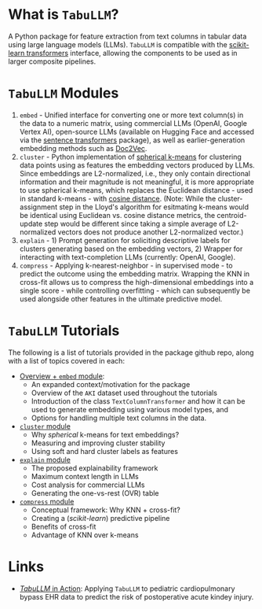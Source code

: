 # What is `TabuLLM`?
A Python package for feature extraction from text columns in tabular data using large language models (LLMs). `TabuLLM` is compatible with the [scikit-learn transformers](https://scikit-learn.org/stable/data_transforms.html) interface, allowing the components to be used as in larger composite pipelines.

# `TabuLLM` Modules
1. `embed` - Unified interface for converting one or more text column(s) in the data to a numeric matrix, using commercial LLMs (OpenAI, Google Vertex AI), open-source LLMs (available on Hugging Face and accessed via the [sentence transformers](https://sbert.net/) package), as well as earlier-generation embedding methods such as [Doc2Vec](https://radimrehurek.com/gensim/models/doc2vec.html).
1. `cluster` - Python implementation of [spherical k-means](https://www.jstatsoft.org/article/view/v050i10) for clustering data points using as features the embedding vectors produced by LLMs. Since embeddings are L2-normalized, i.e., they only contain directional information and their magnitude is not meaningful, it is more appropriate to use spherical k-means, which replaces the Euclidean distance - used in standard k-means - with [cosine distance](https://en.wikipedia.org/wiki/Cosine_similarity). (Note: While the cluster-assignment step in the Lloyd's algorithm for esitmating k-means would be identical using Euclidean vs. cosine distance metrics, the centroid-update step would be different since taking a simple average of L2-normalized vectors does not produce another L2-normalized vector.)
1. `explain` - 1) Prompt generation for soliciting descriptive labels for clusters generating based on the embedding vectors, 2) Wrapper for interacting with text-completion LLMs (currently: OpenAI, Google).
1. `compress` - Applying k-nearest-neighbor - in supervised mode - to predict the outcome using the embedding matrix. Wrapping the KNN in cross-fit allows us to compress the high-dimensional embeddings into a single score - while controlling overfitting - which can subsequently be used alongside other features in the ultimate predictive model.

# `TabuLLM` Tutorials

The following is a list of tutorials provided in the package github repo, along with a list of topics covered in each:

- [Overview + `embed` module](notebooks/tutorial.ipynb):
    - An expanded context/motivation for the package
    - Overview of the `AKI` dataset used throughout the tutorials
    - Introduction of the class `TextColumnTransformer` and how it can be used to generate embedding using various model types, and
    - Options for handling multiple text columns in the data.
- [`cluster` module](notebooks/skmeans.ipynb)
    - Why *spherical* k-means for text embeddings?
    - Measuring and improving cluster stability
    - Using soft and hard cluster labels as features
- [`explain` module](notebooks/explain.ipynb)
    - The proposed explainability framework
    - Maximum context length in LLMs
    - Cost analysis for commercial LLMs
    - Generating the one-vs-rest (OVR) table
- [`compress` module](notebooks/compress.ipynb)
    - Conceptual framework: Why KNN + cross-fit?
    - Creating a (*scikit-learn*) predictive pipeline
    - Benefits of cross-fit
    - Advantage of KNN over k-means

# Links
- [*TabuLLM* in Action](https://www.medrxiv.org/content/10.1101/2024.05.14.24307372v1): Applying `TabuLLM` to pediatric cardiopulmonary bypass EHR data to predict the risk of postoperative acute kindey injury.
